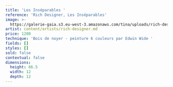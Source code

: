 ```yaml
---
title: 'Les Inséparables '
reference: 'Rich Designer, Les Inséparables'
image: >-
  https://galerie-gaia.s3.eu-west-3.amazonaws.com/tina/uploads/rich-designer/RICH_LesIns‚parables_Photo_DenisEsnault_A170802_03.jpg
artist: content/artists/rich-designer.md
price: 1200
technique: 'Bois de noyer - peinture 6 couleurs par Edwin Wide '
fields: []
styles: []
sold: false
contextual: false
dimensions:
  height: 66.5
  width: 12
  depth: 12
---
```


